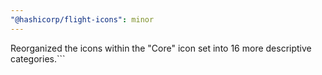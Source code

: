 ```yaml
---
"@hashicorp/flight-icons": minor
---
```


Reorganized the icons within the "Core" icon set into 16 more descriptive categories.```
